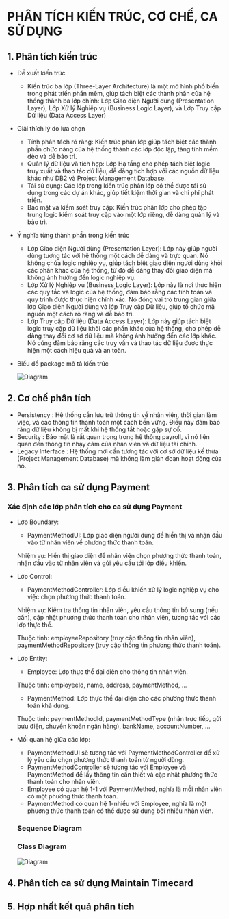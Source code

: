 # PHÂN TÍCH KIẾN TRÚC, CƠ CHẾ, CA SỬ DỤNG
## 1. Phân tích kiến trúc
* Đề xuất kiến trúc
  - Kiến trúc ba lớp (Three-Layer Architecture) là một mô hình phổ biến trong phát triển phần mềm, giúp tách biệt các thành phần của hệ thống thành ba lớp chính: Lớp Giao diện Người dùng (Presentation Layer), Lớp Xử lý Nghiệp vụ (Business Logic Layer), và Lớp Truy cập Dữ liệu (Data Access Layer)
* Giải thích lý do lựa chọn
  - Tính phân tách rõ ràng: Kiến trúc phân lớp giúp tách biệt các thành phần chức năng của hệ thống thành các lớp độc lập, tăng tính mềm dẻo và dễ bảo trì.
  - Quản lý dữ liệu và tích hợp: Lớp Hạ tầng cho phép tách biệt logic truy xuất và thao tác dữ liệu, dễ dàng tích hợp với các nguồn dữ liệu khác như DB2 và Project Management Database.
  - Tái sử dụng: Các lớp trong kiến trúc phân lớp có thể được tái sử dụng trong các dự án khác, giúp tiết kiệm thời gian và chi phí phát triển.
  - Bảo mật và kiểm soát truy cập: Kiến trúc phân lớp cho phép tập trung logic kiểm soát truy cập vào một lớp riêng, dễ dàng quản lý và bảo trì.
* Ý nghĩa từng thành phần trong kiến trúc
  - Lớp Giao diện Người dùng (Presentation Layer):
Lớp này giúp người dùng tương tác với hệ thống một cách dễ dàng và trực quan. Nó không chứa logic nghiệp vụ, giúp tách biệt giao diện người dùng khỏi các phần khác của hệ thống, từ đó dễ dàng thay đổi giao diện mà không ảnh hưởng đến logic nghiệp vụ.
  - Lớp Xử lý Nghiệp vụ (Business Logic Layer):
Lớp này là nơi thực hiện các quy tắc và logic của hệ thống, đảm bảo rằng các tính toán và quy trình được thực hiện chính xác. Nó đóng vai trò trung gian giữa lớp Giao diện Người dùng và lớp Truy cập Dữ liệu, giúp tổ chức mã nguồn một cách rõ ràng và dễ bảo trì.
  - Lớp Truy cập Dữ liệu (Data Access Layer):
Lớp này giúp tách biệt logic truy cập dữ liệu khỏi các phần khác của hệ thống, cho phép dễ dàng thay đổi cơ sở dữ liệu mà không ảnh hưởng đến các lớp khác. Nó cũng đảm bảo rằng các truy vấn và thao tác dữ liệu được thực hiện một cách hiệu quả và an toàn.
* Biểu đồ package mô tả kiến trúc

  ![Diagram](https://www.planttext.com/api/plantuml/png/R951JiCm44NtESMe6rQz0YeDMI0LgRImGbrCpITOjSUHnn54Y9Enu4XS0QU9H5l5op_Zz__C_7x_B3HnJArtHSFcm3LejevGIE9aWz2AEyGPVHQKt_EJ8jAT9CHNDjWDugFre4fIx4PXWoR4fBlYg_YdBbkr0bLQXTgQ2-wM7SUEIdQcTKVZ4LNvneKEe7kMZF4vrrWfW_TMjS-uZi5aifNwtFAM4zEDCKVNCx--icS5bK44viJmeKKEKdt0j8EQWLUqmP1AtsoZj4Tw1uHSpzJYSYiqdrzFZtIwgg5hShwflqFxPEu5vAK_u1y0003__mC0)

## 2. Cơ chế phân tích
* Persistency : Hệ thống cần lưu trữ thông tin về nhân viên, thời gian làm việc, và các thông tin thanh toán một cách bền vững. Điều này đảm bảo rằng dữ liệu không bị mất khi hệ thống tắt hoặc gặp sự cố.
* Security : Bảo mật là rất quan trọng trong hệ thống payroll, vì nó liên quan đến thông tin nhạy cảm của nhân viên và dữ liệu tài chính.
* Legacy Interface : Hệ thống mới cần tương tác với cơ sở dữ liệu kế thừa (Project Management Database) mà không làm gián đoạn hoạt động của nó.
## 3. Phân tích ca sử dụng Payment
  ### Xác định các lớp phân tích cho ca sử dụng Payment
* Lớp Boundary:
  - PaymentMethodUI: Lớp giao diện người dùng để hiển thị và nhận đầu vào từ nhân viên về phương thức thanh toán.
  
  Nhiệm vụ: Hiển thị giao diện để nhân viên chọn phương thức thanh toán, nhận đầu vào từ nhân viên và gửi yêu cầu tới lớp điều khiển.
* Lớp Control:
  - PaymentMethodController: Lớp điều khiển xử lý logic nghiệp vụ cho việc chọn phương thức thanh toán.
  
  Nhiệm vụ: Kiểm tra thông tin nhân viên, yêu cầu thông tin bổ sung (nếu cần), cập nhật phương thức thanh toán cho nhân viên, tương tác với các lớp thực thể.

  Thuộc tính: employeeRepository (truy cập thông tin nhân viên), paymentMethodRepository (truy cập thông tin phương thức thanh toán).
* Lớp Entity:
  - Employee: Lớp thực thể đại diện cho thông tin nhân viên.
  
  Thuộc tính: employeeId, name, address, paymentMethod, ...

  - PaymentMethod: Lớp thực thể đại diện cho các phương thức thanh toán khả dụng.
  
  Thuộc tính: paymentMethodId, paymentMethodType (nhận trực tiếp, gửi bưu điện, chuyển khoản ngân hàng), bankName, accountNumber, ...

* Mối quan hệ giữa các lớp:
  - PaymentMethodUI sẽ tương tác với PaymentMethodController để xử lý yêu cầu chọn phương thức thanh toán từ người dùng.
  - PaymentMethodController sẽ tương tác với Employee và PaymentMethod để lấy thông tin cần thiết và cập nhật phương thức thanh toán cho nhân viên.
  - Employee có quan hệ 1-1 với PaymentMethod, nghĩa là mỗi nhân viên có một phương thức thanh toán.
  - PaymentMethod có quan hệ 1-nhiều với Employee, nghĩa là một phương thức thanh toán có thể được sử dụng bởi nhiều nhân viên.
 
  ### Sequence Diagram
  ### Class Diagram
  ![Diagram](https://www.planttext.com/api/plantuml/png/V9AzJiCm58NtF8NLgI2bKjSEgFmD7H0LfGzWujlMmh6DVJDOY2TZu95u1U8OGvmupHBfdFlpsSVVdrzhYzHWKukY4jHQigMk1eaFW2V5zXloNX3_CMwreEvH8rVIpY-2Qk2j0OlNZ76lKx6H1nNDIia3D_LUCuhGYXz5RiMjacYK461-LvLGQw4Sm1DePJagurRaVgI5MjqVrM_Over0TgAI2KXATY2WycU8z4s7dTJqpn218dG2CbWV1Xu1XzCwtOxr_4rbLpqx3IkoGyFbCTWlLBxU0L8kR6AC07nhX6Yzc_--7bggjc33zx5ON4q5Mam5xNioYPuhdyhpBuVPSaOkoxBxfxU_1idQz_q3003__mC0)
## 4. Phân tích ca sử dụng Maintain Timecard
## 5. Hợp nhất kết quả phân tích


